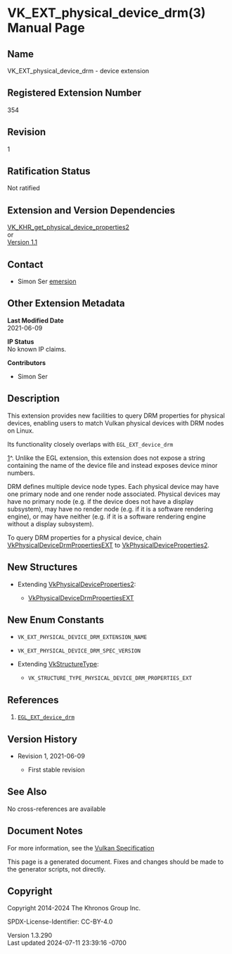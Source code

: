 # VK_EXT_physical_device_drm(3) Manual Page

## Name

VK_EXT_physical_device_drm - device extension



## <a href="#_registered_extension_number" class="anchor"></a>Registered Extension Number

354

## <a href="#_revision" class="anchor"></a>Revision

1

## <a href="#_ratification_status" class="anchor"></a>Ratification Status

Not ratified

## <a href="#_extension_and_version_dependencies" class="anchor"></a>Extension and Version Dependencies

[VK_KHR_get_physical_device_properties2](https://registry.khronos.org/vulkan/specs/1.3-extensions/man/html/VK_KHR_get_physical_device_properties2.html)  
or  
[Version 1.1](#versions-1.1)  

## <a href="#_contact" class="anchor"></a>Contact

- Simon Ser <a
  href="https://github.com/KhronosGroup/Vulkan-Docs/issues/new?body=%5BVK_EXT_physical_device_drm%5D%20@emersion%0A*Here%20describe%20the%20issue%20or%20question%20you%20have%20about%20the%20VK_EXT_physical_device_drm%20extension*"
  target="_blank" rel="nofollow noopener"><em></em>emersion</a>

## <a href="#_other_extension_metadata" class="anchor"></a>Other Extension Metadata

**Last Modified Date**  
2021-06-09

**IP Status**  
No known IP claims.

**Contributors**  
- Simon Ser

## <a href="#_description" class="anchor"></a>Description

This extension provides new facilities to query DRM properties for
physical devices, enabling users to match Vulkan physical devices with
DRM nodes on Linux.

Its functionality closely overlaps with `EGL_EXT_device_drm`

[1](https://registry.khronos.org/vulkan/specs/1.3-extensions/html/vkspec.html#VK_EXT_physical_device_drm-fn1)^.
Unlike the EGL extension, this extension does not expose a string
containing the name of the device file and instead exposes device minor
numbers.

DRM defines multiple device node types. Each physical device may have
one primary node and one render node associated. Physical devices may
have no primary node (e.g. if the device does not have a display
subsystem), may have no render node (e.g. if it is a software rendering
engine), or may have neither (e.g. if it is a software rendering engine
without a display subsystem).

To query DRM properties for a physical device, chain
[VkPhysicalDeviceDrmPropertiesEXT](https://registry.khronos.org/vulkan/specs/1.3-extensions/man/html/VkPhysicalDeviceDrmPropertiesEXT.html)
to [VkPhysicalDeviceProperties2](https://registry.khronos.org/vulkan/specs/1.3-extensions/man/html/VkPhysicalDeviceProperties2.html).

## <a href="#_new_structures" class="anchor"></a>New Structures

- Extending
  [VkPhysicalDeviceProperties2](https://registry.khronos.org/vulkan/specs/1.3-extensions/man/html/VkPhysicalDeviceProperties2.html):

  - [VkPhysicalDeviceDrmPropertiesEXT](https://registry.khronos.org/vulkan/specs/1.3-extensions/man/html/VkPhysicalDeviceDrmPropertiesEXT.html)

## <a href="#_new_enum_constants" class="anchor"></a>New Enum Constants

- `VK_EXT_PHYSICAL_DEVICE_DRM_EXTENSION_NAME`

- `VK_EXT_PHYSICAL_DEVICE_DRM_SPEC_VERSION`

- Extending [VkStructureType](https://registry.khronos.org/vulkan/specs/1.3-extensions/man/html/VkStructureType.html):

  - `VK_STRUCTURE_TYPE_PHYSICAL_DEVICE_DRM_PROPERTIES_EXT`

## <a href="#_references" class="anchor"></a>References

1.  <span id="VK_EXT_physical_device_drm-fn1"></span>
    [`EGL_EXT_device_drm`](https://registry.khronos.org/EGL/extensions/EXT/EGL_EXT_device_drm.txt)

## <a href="#_version_history" class="anchor"></a>Version History

- Revision 1, 2021-06-09

  - First stable revision

## <a href="#_see_also" class="anchor"></a>See Also

No cross-references are available

## <a href="#_document_notes" class="anchor"></a>Document Notes

For more information, see the <a
href="https://registry.khronos.org/vulkan/specs/1.3-extensions/html/vkspec.html#VK_EXT_physical_device_drm"
target="_blank" rel="noopener">Vulkan Specification</a>

This page is a generated document. Fixes and changes should be made to
the generator scripts, not directly.

## <a href="#_copyright" class="anchor"></a>Copyright

Copyright 2014-2024 The Khronos Group Inc.

SPDX-License-Identifier: CC-BY-4.0

Version 1.3.290  
Last updated 2024-07-11 23:39:16 -0700
